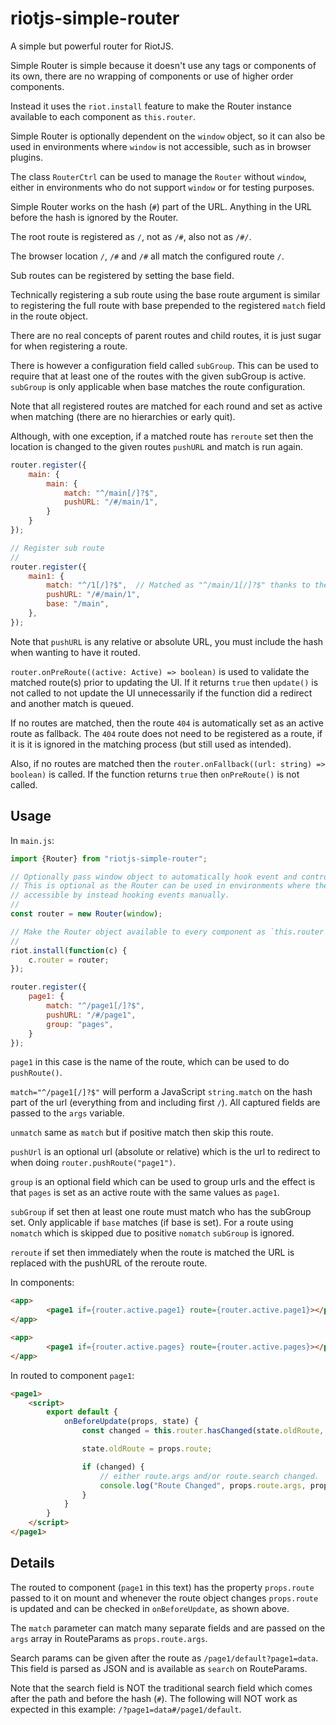# riotjs-simple-router

A simple but powerful router for RiotJS.

Simple Router is simple because it doesn't use any tags or components of its own, there are no wrapping of components or use of higher order components.

Instead it uses the `riot.install` feature to make the Router instance available to each component as `this.router`.

Simple Router is optionally dependent on the `window` object, so it can also be used in environments where `window` is not accessible, such as in browser plugins.

The class `RouterCtrl` can be used to manage the `Router` without `window`, either in environments who do not support `window` or for testing purposes.

Simple Router works on the hash (`#`) part of the URL. Anything in the URL before the hash is ignored by the Router.

The root route is registered as `/`, not as `/#`, also not as `/#/`.

The browser location `/`, `/#` and `/#` all match the configured route `/`.

Sub routes can be registered by setting the base field.

Technically registering a sub route using the base route argument is similar to registering the full route with base prepended to the registered `match` field in the route object.

There are no real concepts of parent routes and child routes, it is just sugar for when registering a route.

There is however a configuration field called `subGroup`. This can be used to require that at least one of the routes with the given subGroup is active. `subGroup` is only applicable when base matches
the route configuration.

Note that all registered routes are matched for each round and set as active when matching (there are no hierarchies or early quit).

Although, with one exception, if a matched route has `reroute` set then the location is changed to the given routes `pushURL` and match is run again.

```js
router.register({
    main: {
        main: {
            match: "^/main[/]?$",
            pushURL: "/#/main/1",
        }
    }
});

// Register sub route
//
router.register({
    main1: {
        match: "^/1[/]?$",  // Matched as "^/main/1[/]?$" thanks to the base field "/main".
        pushURL: "/#/main/1",
        base: "/main",
    },
});
```

Note that `pushURL` is any relative or absolute URL, you must include the hash when wanting
to have it routed.

`router.onPreRoute((active: Active) => boolean)` is used to validate the matched route(s) prior to updating the UI. If it returns `true` then `update()` is not called
to not update the UI unnecessarily if the function did a redirect and another match is queued.

If no routes are matched, then the route `404` is automatically set as an active route as fallback. The `404` route does not need to be registered as a route, if it is it is ignored in the matching process (but still used as intended).

Also, if no routes are matched then the `router.onFallback((url: string) => boolean)` is called. If the function returns `true` then `onPreRoute()` is not called.


## Usage
In `main.js`:  

```js
import {Router} from "riotjs-simple-router";

// Optionally pass window object to automatically hook event and control URL redirection.
// This is optional as the Router can be used in environments where the window object is not
// accessible by instead hooking events manually.
//
const router = new Router(window);

// Make the Router object available to every component as `this.router`.
//
riot.install(function(c) {
    c.router = router;
});

router.register({
    page1: {
        match: "^/page1[/]?$",
        pushURL: "/#/page1",
        group: "pages",
    }
});
```

`page1` in this case is the name of the route, which can be used to do `pushRoute()`.

`match="^/page1[/]?$"` will perform a JavaScript `string.match` on the hash part of the url (everything from and including first `/`). All captured fields are passed to the `args` variable.  

`unmatch` same as `match` but if positive match then skip this route.

`pushUrl` is an optional url (absolute or relative) which is the url to redirect to when doing `router.pushRoute("page1")`.  

`group` is an optional field which can be used to group urls and the effect is that `pages` is set as an active route with the same values as `page1`.

`subGroup` if set then at least one route must match who has the subGroup set. Only applicable if `base` matches (if base is set).
For a route using `nomatch` which is skipped due to positive `nomatch` `subGroup` is ignored.

`reroute` if set then immediately when the route is matched the URL is replaced with the pushURL of the reroute route.

In components:  

```html
<app>
        <page1 if={router.active.page1} route={router.active.page1}></page1>
</app>

<app>
        <page1 if={router.active.pages} route={router.active.pages}></page1>
</app>
```

In routed to component `page1`:  

```html
<page1>
    <script>
        export default {
            onBeforeUpdate(props, state) {
                const changed = this.router.hasChanged(state.oldRoute, props.route);

                state.oldRoute = props.route;

                if (changed) {
                    // either route.args and/or route.search changed.
                    console.log("Route Changed", props.route.args, props.route.search);
                }
            }
        }
    </script>
</page1>
```

## Details
The routed to component (`page1` in this text) has the property `props.route` passed to it on mount
and whenever the route object changes `props.route` is updated and can be checked in `onBeforeUpdate`, as shown above.

The `match` parameter can match many separate fields and are passed on the `args` array in RouteParams as `props.route.args`.

Search params can be given after the route as `/page1/default?page1=data`. This field is parsed as JSON and is available as `search` on RouteParams.

Note that the search field is NOT the traditional search field which comes after the path and before the hash (`#`). The following will NOT work as expected in this example: `/?page1=data#/page1/default`.
